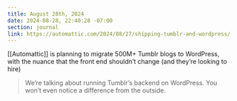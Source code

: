 ```yaml
---
title: August 28th, 2024
date: 2024-08-28, 22:40:28 -07:00
section: journal
link: https://automattic.com/2024/08/27/shipping-tumblr-and-wordpress/
---
```

[[Automattic]] is planning to migrate 500M+ Tumblr blogs to WordPress, with the nuance that the front end shouldn’t change (and they’re looking to hire)

> We’re talking about running Tumblr’s backend on WordPress. You won’t even notice a difference from the outside.